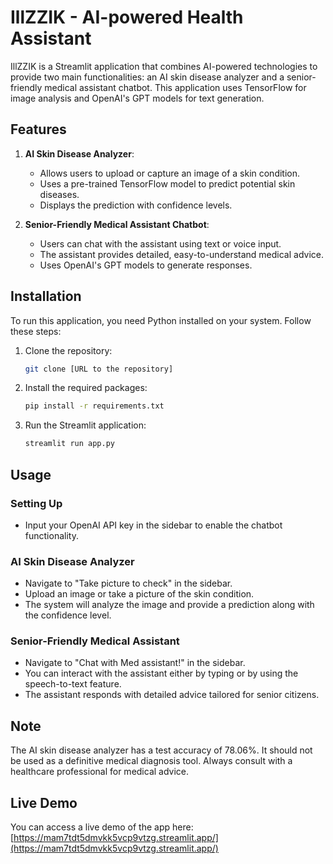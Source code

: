 # IllZZIK - AI-powered Health Assistant

IllZZIK is a Streamlit application that combines AI-powered technologies to provide two main functionalities: an AI skin disease analyzer and a senior-friendly medical assistant chatbot. This application uses TensorFlow for image analysis and OpenAI's GPT models for text generation.

## Features

1. **AI Skin Disease Analyzer**:
   - Allows users to upload or capture an image of a skin condition.
   - Uses a pre-trained TensorFlow model to predict potential skin diseases.
   - Displays the prediction with confidence levels.

2. **Senior-Friendly Medical Assistant Chatbot**:
   - Users can chat with the assistant using text or voice input.
   - The assistant provides detailed, easy-to-understand medical advice.
   - Uses OpenAI's GPT models to generate responses.

## Installation

To run this application, you need Python installed on your system. Follow these steps:

1. Clone the repository:
   ```bash
   git clone [URL to the repository]
   ```

2. Install the required packages:
   ```bash
   pip install -r requirements.txt
   ```

3. Run the Streamlit application:
   ```bash
   streamlit run app.py
   ```

## Usage

### Setting Up

- Input your OpenAI API key in the sidebar to enable the chatbot functionality.

### AI Skin Disease Analyzer

- Navigate to "Take picture to check" in the sidebar.
- Upload an image or take a picture of the skin condition.
- The system will analyze the image and provide a prediction along with the confidence level.

### Senior-Friendly Medical Assistant

- Navigate to "Chat with Med assistant!" in the sidebar.
- You can interact with the assistant either by typing or by using the speech-to-text feature.
- The assistant responds with detailed advice tailored for senior citizens.

## Note

The AI skin disease analyzer has a test accuracy of 78.06%. It should not be used as a definitive medical diagnosis tool. Always consult with a healthcare professional for medical advice.

## Live Demo

You can access a live demo of the app here: [https://mam7tdt5dmvkk5vcp9vtzg.streamlit.app/](https://mam7tdt5dmvkk5vcp9vtzg.streamlit.app/)
